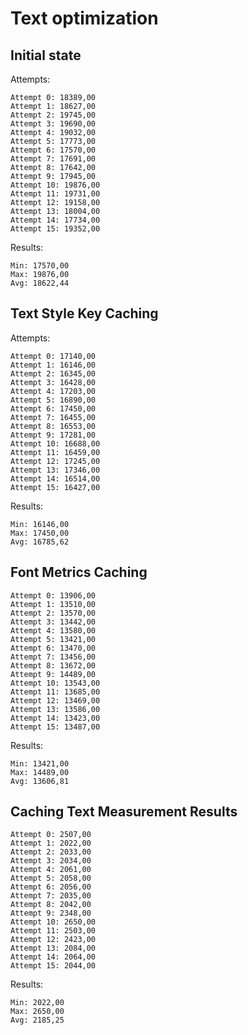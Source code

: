 ﻿# Text optimization

## Initial state

Attempts:

```angular2html
Attempt 0: 18389,00
Attempt 1: 18627,00
Attempt 2: 19745,00
Attempt 3: 19690,00
Attempt 4: 19032,00
Attempt 5: 17773,00
Attempt 6: 17570,00
Attempt 7: 17691,00
Attempt 8: 17642,00
Attempt 9: 17945,00
Attempt 10: 19876,00
Attempt 11: 19731,00
Attempt 12: 19158,00
Attempt 13: 18004,00
Attempt 14: 17734,00
Attempt 15: 19352,00
```

Results:

```
Min: 17570,00
Max: 19876,00
Avg: 18622,44
```

## Text Style Key Caching

Attempts:

```
Attempt 0: 17140,00
Attempt 1: 16146,00
Attempt 2: 16345,00
Attempt 3: 16428,00
Attempt 4: 17203,00
Attempt 5: 16890,00
Attempt 6: 17450,00
Attempt 7: 16455,00
Attempt 8: 16553,00
Attempt 9: 17281,00
Attempt 10: 16688,00
Attempt 11: 16459,00
Attempt 12: 17245,00
Attempt 13: 17346,00
Attempt 14: 16514,00
Attempt 15: 16427,00
```

Results:

```
Min: 16146,00
Max: 17450,00
Avg: 16785,62
```

## Font Metrics Caching

```
Attempt 0: 13906,00
Attempt 1: 13510,00
Attempt 2: 13570,00
Attempt 3: 13442,00
Attempt 4: 13580,00
Attempt 5: 13421,00
Attempt 6: 13470,00
Attempt 7: 13456,00
Attempt 8: 13672,00
Attempt 9: 14489,00
Attempt 10: 13543,00
Attempt 11: 13685,00
Attempt 12: 13469,00
Attempt 13: 13586,00
Attempt 14: 13423,00
Attempt 15: 13487,00
```

Results:

```
Min: 13421,00
Max: 14489,00
Avg: 13606,81
```

## Caching Text Measurement Results

```
Attempt 0: 2507,00
Attempt 1: 2022,00
Attempt 2: 2033,00
Attempt 3: 2034,00
Attempt 4: 2061,00
Attempt 5: 2058,00
Attempt 6: 2056,00
Attempt 7: 2035,00
Attempt 8: 2042,00
Attempt 9: 2348,00
Attempt 10: 2650,00
Attempt 11: 2503,00
Attempt 12: 2423,00
Attempt 13: 2084,00
Attempt 14: 2064,00
Attempt 15: 2044,00
```

Results:

```
Min: 2022,00
Max: 2650,00
Avg: 2185,25
```